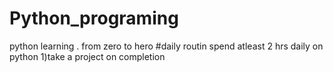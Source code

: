 # Python_programing
python learning . from zero to hero
    #daily routin
spend atleast 2 hrs daily on python
1)take a project on completion
